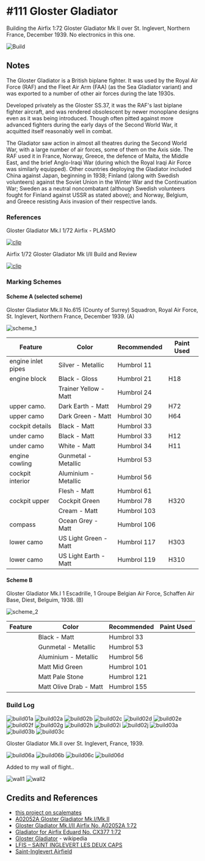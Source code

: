 # #111 Gloster Gladiator

Building the Airfix 1:72 Gloster Gladiator Mk II over St. Inglevert, Northern France, December 1939.
No electronics in this one.

![Build](./assets/Gladiator_build.jpg?raw=true)

## Notes

The Gloster Gladiator is a British biplane fighter. It was used by the Royal Air Force (RAF) and the Fleet Air Arm (FAA) (as the Sea Gladiator variant) and was exported to a number of other air forces during the late 1930s.

Developed privately as the Gloster SS.37, it was the RAF's last biplane fighter aircraft, and was rendered obsolescent by newer monoplane designs even as it was being introduced. Though often pitted against more advanced fighters during the early days of the Second World War, it acquitted itself reasonably well in combat.

The Gladiator saw action in almost all theatres during the Second World War, with a large number of air forces, some of them on the Axis side. The RAF used it in France, Norway, Greece, the defence of Malta, the Middle East, and the brief Anglo-Iraqi War (during which the Royal Iraqi Air Force was similarly equipped). Other countries deploying the Gladiator included China against Japan, beginning in 1938; Finland (along with Swedish volunteers) against the Soviet Union in the Winter War and the Continuation War; Sweden as a neutral noncombatant (although Swedish volunteers fought for Finland against USSR as stated above); and Norway, Belgium, and Greece resisting Axis invasion of their respective lands.

### References

Gloster Gladiator Mk.I 1/72 Airfix - PLASMO

[![clip](https://img.youtube.com/vi/xeGEd3LXDgo/0.jpg)](https://www.youtube.com/watch?v=xeGEd3LXDgo)

Airfix 1/72 Gloster Gladiator Mk I/II Build and Review

[![clip](https://img.youtube.com/vi/maL7FmJgWTA/0.jpg)](https://www.youtube.com/watch?v=maL7FmJgWTA)

### Marking Schemes

#### Scheme A (selected scheme)

Gloster Gladiator Mk.II No.615 (County of Surrey) Squadron, Royal Air Force, St. Inglevert, Northern France, December 1939. (A)

![scheme_1](./assets/scheme_1.jpg)

| Feature               | Color                  | Recommended | Paint Used |
|-----------------------|------------------------|-------------|------------|
| engine inlet pipes    | Silver - Metallic      | Humbrol 11  | |
| engine block          | Black - Gloss          | Humbrol 21  | H18 |
|                       | Trainer Yellow - Matt  | Humbrol 24  | |
| upper camo.           | Dark Earth - Matt      | Humbrol 29  | H72 |
| upper camo            | Dark Green - Matt      | Humbrol 30  | H64 |
| cockpit details       | Black - Matt           | Humbrol 33  | |
| under camo            | Black - Matt           | Humbrol 33  | H12 |
| under camo            | White - Matt           | Humbrol 34  | H11 |
| engine cowling        | Gunmetal - Metallic    | Humbrol 53  | |
| cockpit interior      | Aluminium - Metallic   | Humbrol 56  | |
|                       | Flesh - Matt           | Humbrol 61  | |
| cockpit upper         | Cockpit Green          | Humbrol 78  | H320 |
|                       | Cream - Matt           | Humbrol 103 | |
| compass               | Ocean Grey - Matt      | Humbrol 106 | |
| lower camo            | US Light Green - Matt  | Humbrol 117 | H303 |
| lower camo            | US Light Earth - Matt  | Humbrol 119 | H310 |

#### Scheme B

Gloster Gladiator Mk.I 1 Escadrille, 1 Groupe Belgian Air Force, Schaffen Air Base, Diest, Belguim, 1938. (B)

![scheme_2](./assets/scheme_2.jpg)

| Feature               | Color                  | Recommended | Paint Used |
|-----------------------|------------------------|-------------|------------|
|                       | Black - Matt           | Humbrol 33  | |
|                       | Gunmetal - Metallic    | Humbrol 53  | |
|                       | Aluminium - Metallic   | Humbrol 56  | |
|                       | Matt Mid Green         | Humbrol 101 | |
|                       | Matt Pale Stone        | Humbrol 121 | |
|                       | Matt Olive Drab - Matt | Humbrol 155 | |

### Build Log

![build01a](./assets/build01a.jpg?raw=true)
![build02a](./assets/build02a.jpg?raw=true)
![build02b](./assets/build02b.jpg?raw=true)
![build02c](./assets/build02c.jpg?raw=true)
![build02d](./assets/build02d.jpg?raw=true)
![build02e](./assets/build02e.jpg?raw=true)
![build02f](./assets/build02f.jpg?raw=true)
![build02g](./assets/build02g.jpg?raw=true)
![build02h](./assets/build02h.jpg?raw=true)
![build02i](./assets/build02i.jpg?raw=true)
![build02j](./assets/build02j.jpg?raw=true)
![build03a](./assets/build03a.jpg?raw=true)
![build03b](./assets/build03b.jpg?raw=true)
![build03c](./assets/build03c.jpg?raw=true)

Gloster Gladiator Mk.II over St. Inglevert, France, 1939.

![build06a](./assets/build06a.jpg?raw=true)
![build06b](./assets/build06b.jpg?raw=true)
![build06c](./assets/build06c.jpg?raw=true)
![build06d](./assets/build06d.jpg?raw=true)

Added to my wall of flight..

![wall1](./assets/wall1.jpg?raw=true)
![wall2](./assets/wall2.jpg?raw=true)

## Credits and References

* [this project on scalemates](https://www.scalemates.com/profiles/mate.php?id=74137&p=projects&project=135764)
* [A02052A Gloster Gladiator Mk.I/Mk.II](https://uk.airfix.com/products/gloster-gladiator-mkimkii-a02052a)
* [Gloster Gladiator Mk.I/II Airfix No. A02052A 1:72](https://www.scalemates.com/kits/airfix-a02052a-gloster-gladiator-mki-ii--1189956)
* [Gladiator for Airfix Eduard No. CX377 1:72](https://www.scalemates.com/kits/eduard-cx377-gladiator--233515)
* [Gloster Gladiator](https://en.wikipedia.org/wiki/Gloster_Gladiator) - wikipedia
* [LFIS – SAINT INGLEVERT LES DEUX CAPS](https://vfr-pilote.fr/aerodrome/lfis/)
* [Saint-Inglevert Airfield](https://maps.app.goo.gl/7Z7XQM4Q8Agubeet9)
